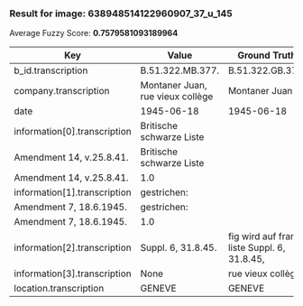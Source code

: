 ### Result for image: 638948514122960907_37_u_145
Average Fuzzy Score: **0.7579581093189964**
<small>

| Key | Value | Ground Truth | Score |
| --- | --- | --- | --- |
| b_id.transcription | B.51.322.MB.377. | B.51.322.GB.377. | 0.9375 |
| company.transcription | Montaner Juan, rue vieux collège | Montaner Juan | 0.5777777777777777 |
| date | 1945-06-18 | 1945-06-18 | 1.0 |
| information[0].transcription | Britische schwarze Liste
Amendment 14, v.25.8.41. | Britische schwarze Liste
Amendment 14, v.25.8.41. | 1.0 |
| information[1].transcription | gestrichen:
Amendment 7, 18.6.1945. | gestrichen:
Amendment 7, 18.6.1945. | 1.0 |
| information[2].transcription | Suppl. 6, 31.8.45. | fig wird auf franz. liste Suppl. 6, 31.8.45, | 0.5483870967741935 |
| information[3].transcription | None | rue vieux collège | 0.0 |
| location.transcription | GENEVE | GENEVE | 1.0 |

</small>
